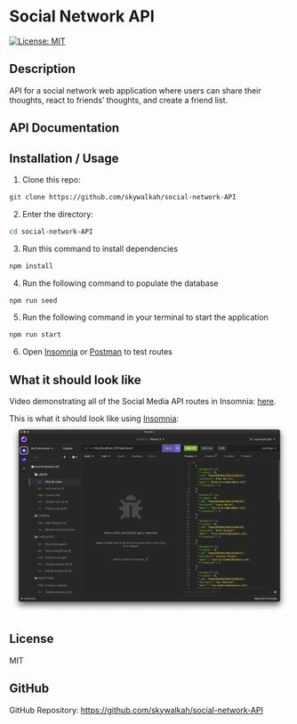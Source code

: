 # Social Network API
[![License: MIT](https://img.shields.io/badge/License-MIT-yellow.svg)](https://opensource.org/licenses/MIT)

## Description
API for a social network web application where users can share their thoughts, react to friends’ thoughts, and create a friend list.

## API Documentation
## Installation / Usage
1. Clone this repo:
```bash
git clone https://github.com/skywalkah/social-network-API
```
2. Enter the directory:
```bash
cd social-network-API
```
3. Run this command to install dependencies
```bash
npm install
```
4. Run the following command to populate the database
```bash
npm run seed
```
5. Run the following command in your terminal to start the application
```bash
npm run start
```
6. Open [Insomnia](https://insomnia.rest/) or [Postman](https://www.postman.com/) to test routes
## What it should look like
Video demonstrating all of the Social Media API routes in Insomnia: [here](URL). 

This is what it should look like using [Insomnia](https://insomnia.rest/):
![A screenshot of the desktop view](/public/assets/img/insomnia.png)

## License
MIT

## GitHub
GitHub Repository: https://github.com/skywalkah/social-network-API